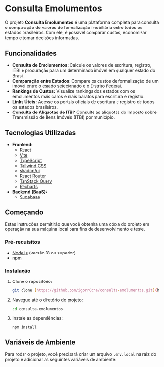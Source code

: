 # Consulta Emolumentos

O projeto **Consulta Emolumentos** é uma plataforma completa para consulta e comparação de valores de formalização imobiliária entre todos os estados brasileiros. Com ele, é possível comparar custos, economizar tempo e tomar decisões informadas.

## Funcionalidades

* **Consulta de Emolumentos:** Calcule os valores de escritura, registro, ITBI e procuração para um determinado imóvel em qualquer estado do Brasil.
* **Comparação entre Estados:** Compare os custos de formalização de um imóvel entre o estado selecionado e o Distrito Federal.
* **Rankings de Custos:** Visualize rankings dos estados com os emolumentos mais caros e mais baratos para escritura e registro.
* **Links Úteis:** Acesse os portais oficiais de escritura e registro de todos os estados brasileiros.
* **Consulta de Alíquotas de ITBI:** Consulte as alíquotas do Imposto sobre Transmissão de Bens Imóveis (ITBI) por município.

## Tecnologias Utilizadas

* **Frontend:**
    * [React](https://reactjs.org/)
    * [Vite](https://vitejs.dev/)
    * [TypeScript](https://www.typescriptlang.org/)
    * [Tailwind CSS](https://tailwindcss.com/)
    * [shadcn/ui](https://ui.shadcn.com/)
    * [React Router](https://reactrouter.com/)
    * [TanStack Query](https://tanstack.com/query/v4)
    * [Recharts](https://recharts.org/)
* **Backend (BaaS):**
    * [Supabase](https://supabase.io/)

## Começando

Estas instruções permitirão que você obtenha uma cópia do projeto em operação na sua máquina local para fins de desenvolvimento e teste.

### Pré-requisitos

* [Node.js](https://nodejs.org/) (versão 18 ou superior)
* [npm](https://www.npmjs.com/)

### Instalação

1.  Clone o repositório:

    ```bash
    git clone [https://github.com/igorr0cha/consulta-emolumentos.git](https://github.com/igorr0cha/consulta-emolumentos.git)
    ```

2.  Navegue até o diretório do projeto:

    ```bash
    cd consulta-emolumentos
    ```

3.  Instale as dependências:

    ```bash
    npm install
    ```

## Variáveis de Ambiente

Para rodar o projeto, você precisará criar um arquivo `.env.local` na raiz do projeto e adicionar as seguintes variáveis de ambiente:
